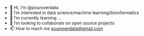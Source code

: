 - 👋 Hi, I’m @pouroverdata
- 👀 I’m interested in data science/machine learning/bioinformatics
- 🌱 I’m currently learning ...
- 💞️ I’m looking to collaborate on open source projects
- 📫 How to reach me pouroverdata@gmail.com

<!---
pouroverdata/pouroverdata is a ✨ special ✨ repository because its `README.md` (this file) appears on your GitHub profile.
You can click the Preview link to take a look at your changes.
--->
